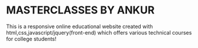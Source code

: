 # MASTERCLASSES BY ANKUR
 This is a responsive online educational website created with html,css,javascript/jquery(front-end) which offers various technical courses for college students!
